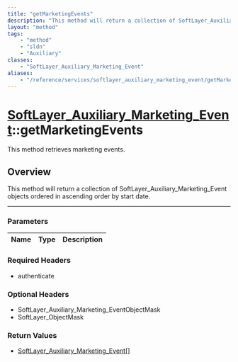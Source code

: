 ```yaml
---
title: "getMarketingEvents"
description: "This method will return a collection of SoftLayer_Auxiliary_Marketing_Event objects ordered in ascending order by start... "
layout: "method"
tags:
    - "method"
    - "sldn"
    - "Auxiliary"
classes:
    - "SoftLayer_Auxiliary_Marketing_Event"
aliases:
    - "/reference/services/softlayer_auxiliary_marketing_event/getMarketingEvents"
---
```

# [SoftLayer_Auxiliary_Marketing_Event](/reference/services/SoftLayer_Auxiliary_Marketing_Event)::getMarketingEvents

This method retrieves marketing events.


## Overview 
This method will return a collection of SoftLayer_Auxiliary_Marketing_Event objects ordered in ascending order by start date. 

-----

### Parameters 
|Name | Type | Description |
| --- | --- | --- |


### Required Headers
* authenticate


### Optional Headers
* SoftLayer_Auxiliary_Marketing_EventObjectMask
* SoftLayer_ObjectMask

### Return Values
* <a href='/reference/datatypes/SoftLayer_Auxiliary_Marketing_Event'>SoftLayer_Auxiliary_Marketing_Event[] </a>




